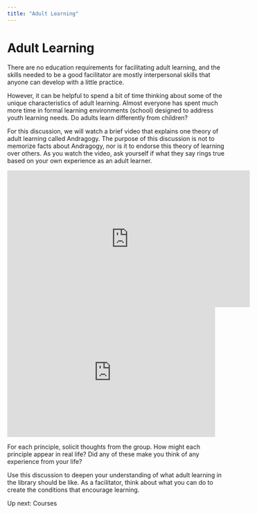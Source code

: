 ```yaml
---
title: "Adult Learning"
---
```

# Adult Learning

There are no education requirements for facilitating adult learning, and the skills needed to be a good facilitator are mostly interpersonal skills that anyone can develop with a little practice.

However, it can be helpful to spend a bit of time thinking about some of the unique characteristics of adult learning. Almost everyone has spent much more time in formal learning environments (school) designed to address youth learning needs. Do adults learn differently from children?

For this discussion, we will watch a brief video that explains one theory of adult learning called Andragogy. The purpose of this discussion is not to memorize facts about Andragogy, nor is it to endorse this theory of learning over others. As you watch the video, ask yourself if what they say rings true based on your own experience as an adult learner.

<iframe width="560" height="315" src="https://www.youtube-nocookie.com/embed/UgNeWsbKDUY" frameborder="0" allow="accelerometer; autoplay; encrypted-media; gyroscope; picture-in-picture" allowfullscreen></iframe>

<iframe src="https://docs.google.com/presentation/d/e/2PACX-1vTC7qJDbRjcoEohzKBwC39S13yJf-yRrzPlLue6_4uav7vd7ZTq__MWzcjvtYY9r3GnwQRFiw7ZHw2Y/embed?slide=id.g7e022b973a_0_57&start=false&loop=false&delayms=3000" frameborder="0" width="480" height="299" allowfullscreen="true" mozallowfullscreen="true" webkitallowfullscreen="true"></iframe>

For each principle, solicit thoughts from the group. How might each principle appear in real life? Did any of these make you think of any experience from your life?

Use this discussion to deepen your understanding of what adult learning in the library should be like. As a facilitator, think about what you can do to create the conditions that encourage learning.

Up next: Courses
